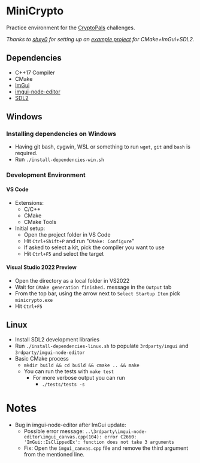 # MiniCrypto
Practice environment for the [CryptoPals](https://cryptopals.com) challenges.

*Thanks to [shxy0](https://github.com/shxy0) for setting up an [example project](https://github.com/shxy0/SDLImGui) for CMake+ImGui+SDL2.*

## Dependencies
- C++17 Compiler
- CMake
- [ImGui](https://github.com/ocornut/imgui)
- [imgui-node-editor](https://github.com/thedmd/imgui-node-editor)
- [SDL2](https://www.libsdl.org)

## Windows
### Installing dependencies on Windows
- Having git bash, cygwin, WSL or something to run `wget`, `git` and `bash` is required.
- Run `./install-dependencies-win.sh`

### Development Environment
#### VS Code
- Extensions:
  - C/C++
  - CMake
  - CMake Tools
- Initial setup:
  - Open the project folder in VS Code
  - Hit `Ctrl+Shift+P` and run "`CMake: Configure`"
  - If asked to select a kit, pick the compiler you want to use
  - Hit `Ctrl+F5` and select the target

#### Visual Studio 2022 Preview
- Open the directory as a local folder in VS2022
- Wait for `CMake generation finished.` message in the `Output` tab
- From the top bar, using the arrow next to `Select Startup Item` pick `minicrypto.exe`
- Hit `Ctrl+F5`

## Linux
- Install SDL2 development libraries
- Run `./install-dependencies-linux.sh` to populate `3rdparty/imgui` and `3rdparty/imgui-node-editor`
- Basic CMake process
  - `mkdir build && cd build && cmake .. && make`
  - You can run the tests with `make test`
    - For more verbose output you can run
      - `./tests/tests -s`

# Notes
- Bug in imgui-node-editor after ImGui update:
  - Possible error message: `..\3rdparty\imgui-node-editor\imgui_canvas.cpp(104): error C2660: 'ImGui::IsClippedEx': function does not take 3 arguments`
  - Fix: Open the `imgui_canvas.cpp` file and remove the third argument from the mentioned line.

